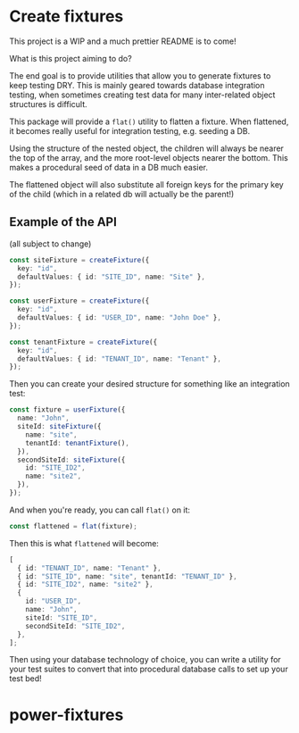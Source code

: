 # Create fixtures

This project is a WIP and a much prettier README is to come!

What is this project aiming to do?

The end goal is to provide utilities that allow you to generate fixtures to keep testing DRY. This is mainly geared towards database integration testing, when sometimes creating test data for many inter-related object structures is difficult.

This package will provide a `flat()` utility to flatten a fixture. When flattened, it becomes really useful for integration testing, e.g. seeding a DB.

Using the structure of the nested object, the children will always be nearer the top of the array, and the more root-level objects nearer the bottom. This makes a procedural seed of data in a DB much easier.

The flattened object will also substitute all foreign keys for the primary key of the child (which in a related db will actually be the parent!)

## Example of the API

(all subject to change)

```ts
const siteFixture = createFixture({
  key: "id",
  defaultValues: { id: "SITE_ID", name: "Site" },
});

const userFixture = createFixture({
  key: "id",
  defaultValues: { id: "USER_ID", name: "John Doe" },
});

const tenantFixture = createFixture({
  key: "id",
  defaultValues: { id: "TENANT_ID", name: "Tenant" },
});
```

Then you can create your desired structure for something like an integration test:

```ts
const fixture = userFixture({
  name: "John",
  siteId: siteFixture({
    name: "site",
    tenantId: tenantFixture(),
  }),
  secondSiteId: siteFixture({
    id: "SITE_ID2",
    name: "site2",
  }),
});
```

And when you're ready, you can call `flat()` on it:

```ts
const flattened = flat(fixture);
```

Then this is what `flattened` will become:

```ts
[
  { id: "TENANT_ID", name: "Tenant" },
  { id: "SITE_ID", name: "site", tenantId: "TENANT_ID" },
  { id: "SITE_ID2", name: "site2" },
  {
    id: "USER_ID",
    name: "John",
    siteId: "SITE_ID",
    secondSiteId: "SITE_ID2",
  },
];
```

Then using your database technology of choice, you can write a utility for your test suites to convert that into procedural database calls to set up your test bed!
# power-fixtures
